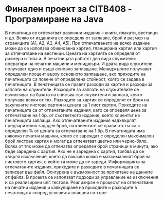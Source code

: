 # Финален проект за CITB408 - Програмиране на Java
В печатница се отпечатват различни издания – книги, плакати, вестници и др. Всяко от 
изданията се определя от заглавие, брой и размер на страниците (А1, А2, А3, А4, А5).
При отпечатването на всяко издание може да се използва обикновена хартия, гланцирана 
хартия или хартия за отпечатване на вестници. Цената на хартията се определя от размера и 
типа ѝ.
В печатницата работят два вида служители: оператори на печатни машини и мениджъри. И 
двата вида служители получават едно и също основно заплащане. Мениджърите получават 
определен процент върху основното заплащане, ако приходите на печатницата са повече от 
определена стойност, която се задава в печатницата.
В печатницата се правят разходи за хартия и разходи за заплати на служители. Разходите за 
заплати на служителите се изчисляват на базата на списъка със служители и заплата, която 
получава всеки от тях. Разходите за хартия се определят от броя на закупените листове хартия и 
цената за 1 лист хартия.
Приходите на печатницата са от отпечатаните издания, като се определя цена за отпечатване 
на 1 бр. от съответното издание, което клиентът на печатницата заплаща. Ако отпечатваните 
издания надхвърлят предварително зададен брой, на клиентите се прави отстъпка с определен 
% от цената за отпечатване на 1 бр.
В печатницата има няколко печатни машини, които се зареждат с определен максимален брой 
листове хартия и могат да отпечатват цветно или черно-бяло. Всяка от тях може да отпечатва 
определен брой страници в минута, ако бъде заредена с хартия. Ако не е заредена с хартия, 
трябва да се хвърля изключение, което да показва колко е максималният брой на листовете 
хартия, с който тя може да се зареди.
Информацията за отпечатаните издания, приходите и разходите в печатницата се записват
във файл. Осигурена е възможност за прочитане на данните от файла.
В проекта се използват подходи за управление на изключения и са реализирани unit 
тестове.
Реализиран е процесът на отпечатване на печатни издания и калкулиране на приходите и 
разходите в печатницата според условията описани по-горе
